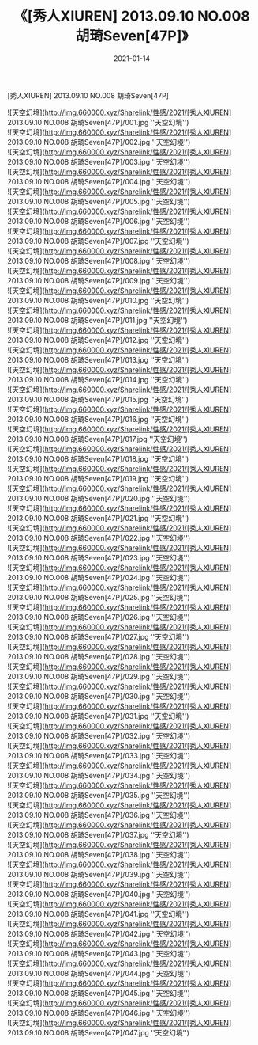 ﻿---
layout: post
title:  《[秀人XIUREN] 2013.09.10 NO.008 胡琦Seven[47P]》
date:   2021-01-14
img: http://img.660000.xyz/Sharelink/性感/2021/[秀人XIUREN] 2013.09.10 NO.008 胡琦Seven[47P]/000.jpg
categories: [美女, 性感, 泳衣]
---

[秀人XIUREN] 2013.09.10 NO.008 胡琦Seven[47P]



![天空幻境](http://img.660000.xyz/Sharelink/性感/2021/[秀人XIUREN] 2013.09.10 NO.008 胡琦Seven[47P]/001.jpg ''天空幻境'') <br>
![天空幻境](http://img.660000.xyz/Sharelink/性感/2021/[秀人XIUREN] 2013.09.10 NO.008 胡琦Seven[47P]/002.jpg ''天空幻境'') <br>
![天空幻境](http://img.660000.xyz/Sharelink/性感/2021/[秀人XIUREN] 2013.09.10 NO.008 胡琦Seven[47P]/003.jpg ''天空幻境'') <br>
![天空幻境](http://img.660000.xyz/Sharelink/性感/2021/[秀人XIUREN] 2013.09.10 NO.008 胡琦Seven[47P]/004.jpg ''天空幻境'') <br>
![天空幻境](http://img.660000.xyz/Sharelink/性感/2021/[秀人XIUREN] 2013.09.10 NO.008 胡琦Seven[47P]/005.jpg ''天空幻境'') <br>
![天空幻境](http://img.660000.xyz/Sharelink/性感/2021/[秀人XIUREN] 2013.09.10 NO.008 胡琦Seven[47P]/006.jpg ''天空幻境'') <br>
![天空幻境](http://img.660000.xyz/Sharelink/性感/2021/[秀人XIUREN] 2013.09.10 NO.008 胡琦Seven[47P]/007.jpg ''天空幻境'') <br>
![天空幻境](http://img.660000.xyz/Sharelink/性感/2021/[秀人XIUREN] 2013.09.10 NO.008 胡琦Seven[47P]/008.jpg ''天空幻境'') <br>
![天空幻境](http://img.660000.xyz/Sharelink/性感/2021/[秀人XIUREN] 2013.09.10 NO.008 胡琦Seven[47P]/009.jpg ''天空幻境'') <br>
![天空幻境](http://img.660000.xyz/Sharelink/性感/2021/[秀人XIUREN] 2013.09.10 NO.008 胡琦Seven[47P]/010.jpg ''天空幻境'') <br>
![天空幻境](http://img.660000.xyz/Sharelink/性感/2021/[秀人XIUREN] 2013.09.10 NO.008 胡琦Seven[47P]/011.jpg ''天空幻境'') <br>
![天空幻境](http://img.660000.xyz/Sharelink/性感/2021/[秀人XIUREN] 2013.09.10 NO.008 胡琦Seven[47P]/012.jpg ''天空幻境'') <br>
![天空幻境](http://img.660000.xyz/Sharelink/性感/2021/[秀人XIUREN] 2013.09.10 NO.008 胡琦Seven[47P]/013.jpg ''天空幻境'') <br>
![天空幻境](http://img.660000.xyz/Sharelink/性感/2021/[秀人XIUREN] 2013.09.10 NO.008 胡琦Seven[47P]/014.jpg ''天空幻境'') <br>
![天空幻境](http://img.660000.xyz/Sharelink/性感/2021/[秀人XIUREN] 2013.09.10 NO.008 胡琦Seven[47P]/015.jpg ''天空幻境'') <br>
![天空幻境](http://img.660000.xyz/Sharelink/性感/2021/[秀人XIUREN] 2013.09.10 NO.008 胡琦Seven[47P]/016.jpg ''天空幻境'') <br>
![天空幻境](http://img.660000.xyz/Sharelink/性感/2021/[秀人XIUREN] 2013.09.10 NO.008 胡琦Seven[47P]/017.jpg ''天空幻境'') <br>
![天空幻境](http://img.660000.xyz/Sharelink/性感/2021/[秀人XIUREN] 2013.09.10 NO.008 胡琦Seven[47P]/018.jpg ''天空幻境'') <br>
![天空幻境](http://img.660000.xyz/Sharelink/性感/2021/[秀人XIUREN] 2013.09.10 NO.008 胡琦Seven[47P]/019.jpg ''天空幻境'') <br>
![天空幻境](http://img.660000.xyz/Sharelink/性感/2021/[秀人XIUREN] 2013.09.10 NO.008 胡琦Seven[47P]/020.jpg ''天空幻境'') <br>
![天空幻境](http://img.660000.xyz/Sharelink/性感/2021/[秀人XIUREN] 2013.09.10 NO.008 胡琦Seven[47P]/021.jpg ''天空幻境'') <br>
![天空幻境](http://img.660000.xyz/Sharelink/性感/2021/[秀人XIUREN] 2013.09.10 NO.008 胡琦Seven[47P]/022.jpg ''天空幻境'') <br>
![天空幻境](http://img.660000.xyz/Sharelink/性感/2021/[秀人XIUREN] 2013.09.10 NO.008 胡琦Seven[47P]/023.jpg ''天空幻境'') <br>
![天空幻境](http://img.660000.xyz/Sharelink/性感/2021/[秀人XIUREN] 2013.09.10 NO.008 胡琦Seven[47P]/024.jpg ''天空幻境'') <br>
![天空幻境](http://img.660000.xyz/Sharelink/性感/2021/[秀人XIUREN] 2013.09.10 NO.008 胡琦Seven[47P]/025.jpg ''天空幻境'') <br>
![天空幻境](http://img.660000.xyz/Sharelink/性感/2021/[秀人XIUREN] 2013.09.10 NO.008 胡琦Seven[47P]/026.jpg ''天空幻境'') <br>
![天空幻境](http://img.660000.xyz/Sharelink/性感/2021/[秀人XIUREN] 2013.09.10 NO.008 胡琦Seven[47P]/027.jpg ''天空幻境'') <br>
![天空幻境](http://img.660000.xyz/Sharelink/性感/2021/[秀人XIUREN] 2013.09.10 NO.008 胡琦Seven[47P]/028.jpg ''天空幻境'') <br>
![天空幻境](http://img.660000.xyz/Sharelink/性感/2021/[秀人XIUREN] 2013.09.10 NO.008 胡琦Seven[47P]/029.jpg ''天空幻境'') <br>
![天空幻境](http://img.660000.xyz/Sharelink/性感/2021/[秀人XIUREN] 2013.09.10 NO.008 胡琦Seven[47P]/030.jpg ''天空幻境'') <br>
![天空幻境](http://img.660000.xyz/Sharelink/性感/2021/[秀人XIUREN] 2013.09.10 NO.008 胡琦Seven[47P]/031.jpg ''天空幻境'') <br>
![天空幻境](http://img.660000.xyz/Sharelink/性感/2021/[秀人XIUREN] 2013.09.10 NO.008 胡琦Seven[47P]/032.jpg ''天空幻境'') <br>
![天空幻境](http://img.660000.xyz/Sharelink/性感/2021/[秀人XIUREN] 2013.09.10 NO.008 胡琦Seven[47P]/033.jpg ''天空幻境'') <br>
![天空幻境](http://img.660000.xyz/Sharelink/性感/2021/[秀人XIUREN] 2013.09.10 NO.008 胡琦Seven[47P]/034.jpg ''天空幻境'') <br>
![天空幻境](http://img.660000.xyz/Sharelink/性感/2021/[秀人XIUREN] 2013.09.10 NO.008 胡琦Seven[47P]/035.jpg ''天空幻境'') <br>
![天空幻境](http://img.660000.xyz/Sharelink/性感/2021/[秀人XIUREN] 2013.09.10 NO.008 胡琦Seven[47P]/036.jpg ''天空幻境'') <br>
![天空幻境](http://img.660000.xyz/Sharelink/性感/2021/[秀人XIUREN] 2013.09.10 NO.008 胡琦Seven[47P]/037.jpg ''天空幻境'') <br>
![天空幻境](http://img.660000.xyz/Sharelink/性感/2021/[秀人XIUREN] 2013.09.10 NO.008 胡琦Seven[47P]/038.jpg ''天空幻境'') <br>
![天空幻境](http://img.660000.xyz/Sharelink/性感/2021/[秀人XIUREN] 2013.09.10 NO.008 胡琦Seven[47P]/039.jpg ''天空幻境'') <br>
![天空幻境](http://img.660000.xyz/Sharelink/性感/2021/[秀人XIUREN] 2013.09.10 NO.008 胡琦Seven[47P]/040.jpg ''天空幻境'') <br>
![天空幻境](http://img.660000.xyz/Sharelink/性感/2021/[秀人XIUREN] 2013.09.10 NO.008 胡琦Seven[47P]/041.jpg ''天空幻境'') <br>
![天空幻境](http://img.660000.xyz/Sharelink/性感/2021/[秀人XIUREN] 2013.09.10 NO.008 胡琦Seven[47P]/042.jpg ''天空幻境'') <br>
![天空幻境](http://img.660000.xyz/Sharelink/性感/2021/[秀人XIUREN] 2013.09.10 NO.008 胡琦Seven[47P]/043.jpg ''天空幻境'') <br>
![天空幻境](http://img.660000.xyz/Sharelink/性感/2021/[秀人XIUREN] 2013.09.10 NO.008 胡琦Seven[47P]/044.jpg ''天空幻境'') <br>
![天空幻境](http://img.660000.xyz/Sharelink/性感/2021/[秀人XIUREN] 2013.09.10 NO.008 胡琦Seven[47P]/045.jpg ''天空幻境'') <br>
![天空幻境](http://img.660000.xyz/Sharelink/性感/2021/[秀人XIUREN] 2013.09.10 NO.008 胡琦Seven[47P]/046.jpg ''天空幻境'') <br>
![天空幻境](http://img.660000.xyz/Sharelink/性感/2021/[秀人XIUREN] 2013.09.10 NO.008 胡琦Seven[47P]/047.jpg ''天空幻境'') <br>